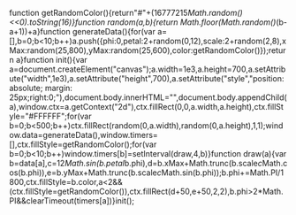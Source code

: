 function getRandomColor(){return"#"+(16777215*Math.random()<<0).toString(16)}function random(a,b){return Math.floor(Math.random()*(b-a+1))+a}function generateData(){for(var a=[],b=0;b<10;b++)a.push({phi:0,petal:2+random(0,12),scale:2+random(2,8),xMax:random(25,800),yMax:random(25,600),color:getRandomColor()});return a}function init(){var a=document.createElement("canvas");a.width=1e3,a.height=700,a.setAttribute("width",1e3),a.setAttribute("height",700),a.setAttribute("style","position: absolute; margin: 25px;right:0;"),document.body.innerHTML="",document.body.appendChild(a),window.ctx=a.getContext("2d"),ctx.fillRect(0,0,a.width,a.height),ctx.fillStyle="#FFFFFF";for(var b=0;b<500;b++)ctx.fillRect(random(0,a.width),random(0,a.height),1,1);window.data=generateData(),window.timers=[],ctx.fillStyle=getRandomColor();for(var b=0;b<10;b++)window.timers[b]=setInterval(draw,4,b)}function draw(a){var b=data[a],c=12*Math.sin(b.petal*b.phi),d=b.xMax+Math.trunc(b.scale*c*Math.cos(b.phi)),e=b.yMax+Math.trunc(b.scale*c*Math.sin(b.phi));b.phi+=Math.PI/1800,ctx.fillStyle=b.color,a<2&&(ctx.fillStyle=getRandomColor()),ctx.fillRect(d+50,e+50,2,2),b.phi>2*Math.PI&&clearTimeout(timers[a])}init();
